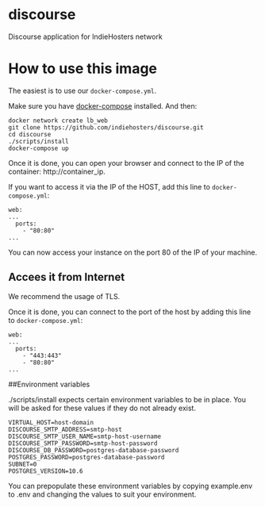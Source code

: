 # discourse
Discourse application for IndieHosters network

# How to use this image

The easiest is to use our `docker-compose.yml`.

Make sure you have [docker-compose](http://docs.docker.com/compose/install/) installed. And then:

```
docker network create lb_web
git clone https://github.com/indiehosters/discourse.git
cd discourse
./scripts/install
docker-compose up
```

Once it is done, you can open your browser and connect to the IP of the container: http://container_ip.

If you want to access it via the IP of the HOST, add this line to `docker-compose.yml`:
```
web:
...
  ports:
    - "80:80"
...
```

You can now access your instance on the port 80 of the IP of your machine.

## Accees it from Internet

We recommend the usage of TLS.

Once it is done, you can connect to the port of the host by adding this line to `docker-compose.yml`:
```
web:
...
  ports:
    - "443:443"
    - "80:80"
...
```

##Environment variables

./scripts/install expects certain environment variables to be in place.
You will be asked for these values if they do not already exist.

```
VIRTUAL_HOST=host-domain
DISCOURSE_SMTP_ADDRESS=smtp-host
DISCOURSE_SMTP_USER_NAME=smtp-host-username
DISCOURSE_SMTP_PASSWORD=smtp-host-password
DISCOURSE_DB_PASSWORD=postgres-database-password
POSTGRES_PASSWORD=postgres-database-password
SUBNET=0
POSTGRES_VERSION=10.6
```

You can prepopulate these environment variables by copying example.env to .env and changing the values to suit your environment.

